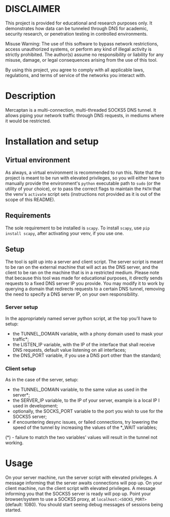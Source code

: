 # DISCLAIMER
This project is provided for educational and research purposes only. It demonstrates how data can be tunneled through DNS for academic, security research, or penetration testing in controlled environments.

Misuse Warning:
The use of this software to bypass network restrictions, access unauthorized systems, or perform any kind of illegal activity is strictly prohibited. The author(s) assume no responsibility or liability for any misuse, damage, or legal consequences arising from the use of this tool.

By using this project, you agree to comply with all applicable laws, regulations, and terms of service of the networks you interact with.

# Description
Mercaptan is a multi-connection, multi-threaded SOCKS5 DNS tunnel. It allows piping your network traffic through DNS requests, in mediums where it would be restricted.

# Installation and setup
## Virtual environment
As always, a virtual environment is recommended to run this. Note that the project is meant to be run with elevated privileges, so you will either have to manually provide the environment's `python` executable path to `sudo` (or the utility of your choice), or to pass the correct flags to maintain the `PATH` that the venv's `activate` script sets (instructions not provided as it is out of the scope of this README).

## Requirements
The sole requirement to be installed is `scapy`. To install `scapy`, use `pip install scapy`, after activating your venv, if you use one.

## Setup
The tool is split up into a server and client script. The server script is meant to be ran on the external machine that will act as the DNS server, and the client to be ran on the machine that is in a restricted medium. Please note that because this tool was made for educational purposes, it directly sends requests to a fixed DNS server IP you provide. You may modify it to work by querying a domain that redirects requests to a certain DNS tunnel, removing the need to specify a DNS server IP, on your own responsibility.

### Server setup
In the appropriately named server python script, at the top you'll have to setup:
- the TUNNEL_DOMAIN variable, with a phony domain used to mask your traffic*;
- the LISTEN_IP variable, with the IP of the interface that shall receive DNS requests, default value listening on all interfaces;
- the DNS_PORT variable, if you use a DNS port other than the standard;

### Client setup
As in the case of the server, setup:
- the TUNNEL_DOMAIN variable, to the same value as used in the server*;
- the SERVER_IP variable, to the IP of your server, example is a local IP I used in development;
- optionally, the SOCKS_PORT variable to the port you wish to use for the SOCKS5 server;
- if encountering desync issues, or failed connections, try lowering the speed of the tunnel by increasing the values of the *_WAIT variables;

(*) - failure to match the two variables' values will result in the tunnel not working.

# Usage
On your server machine, run the server script with elevated privileges. A message informing that the server awaits connections will pop up. 
On your client machine, run the client script with elevated privileges. A message informing you that the SOCKS5 server is ready will pop up.
Point your browser/system to use a SOCKS5 proxy, at `localhost:<SOCKS_PORT>` (default: 1080). You should start seeing debug messages of sessions being started.
